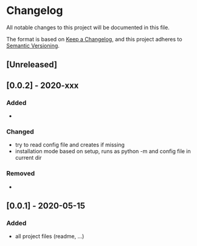 # Changelog
All notable changes to this project will be documented in this file.

The format is based on [Keep a Changelog](https://keepachangelog.com/en/1.0.0/), and this project adheres to [Semantic Versioning](https://semver.org/spec/v2.0.0.html).

## [Unreleased]

## [0.0.2] - 2020-xxx

### Added

- 

### Changed

- try to read config file and creates if missing
- installation mode based on setup, runs as python -m and config file in current dir

### Removed

- 

## [0.0.1] - 2020-05-15

### Added
- all project files (readme, …)

